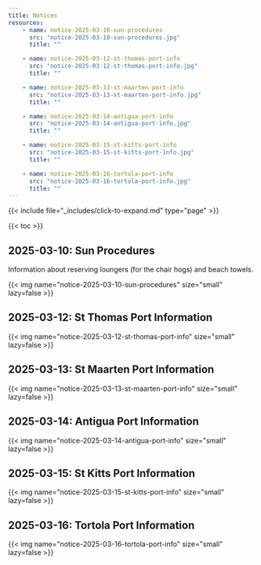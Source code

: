 ```yaml
---
title: Notices
resources:
    - name: notice-2025-03-10-sun-procedures
      src: "notice-2025-03-10-sun-procedures.jpg"
      title: ""

    - name: notice-2025-03-12-st-thomas-port-info
      src: "notice-2025-03-12-st-thomas-port-info.jpg"
      title: ""

    - name: notice-2025-03-13-st-maarten-port-info
      src: "notice-2025-03-13-st-maarten-port-info.jpg"
      title: ""

    - name: notice-2025-03-14-antigua-port-info
      src: "notice-2025-03-14-antigua-port-info.jpg"
      title: ""

    - name: notice-2025-03-15-st-kitts-port-info
      src: "notice-2025-03-15-st-kitts-port-info.jpg"
      title: ""

    - name: notice-2025-03-16-tortola-port-info
      src: "notice-2025-03-16-tortola-port-info.jpg"
      title: ""
---
```


{{< include file="_includes/click-to-expand.md" type="page" >}}

{{< toc >}}

## 2025-03-10: Sun Procedures

Information about reserving loungers (for the chair hogs) and beach towels.

{{< img name="notice-2025-03-10-sun-procedures" size="small" lazy=false >}}

## 2025-03-12: St Thomas Port Information

{{< img name="notice-2025-03-12-st-thomas-port-info" size="small" lazy=false >}}

## 2025-03-13: St Maarten Port Information

{{< img name="notice-2025-03-13-st-maarten-port-info" size="small" lazy=false >}}

## 2025-03-14: Antigua Port Information

{{< img name="notice-2025-03-14-antigua-port-info" size="small" lazy=false >}}

## 2025-03-15: St Kitts Port Information

{{< img name="notice-2025-03-15-st-kitts-port-info" size="small" lazy=false >}}

## 2025-03-16: Tortola Port Information

{{< img name="notice-2025-03-16-tortola-port-info" size="small" lazy=false >}}
